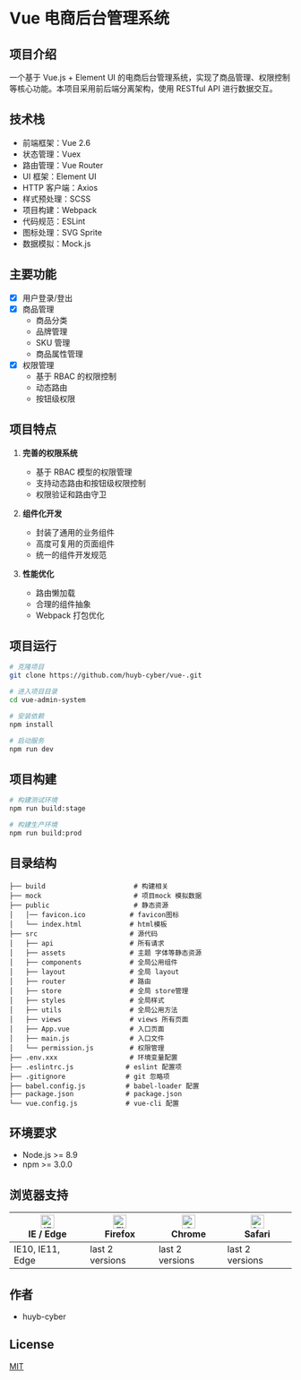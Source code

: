 # Vue 电商后台管理系统

## 项目介绍
一个基于 Vue.js + Element UI 的电商后台管理系统，实现了商品管理、权限控制等核心功能。本项目采用前后端分离架构，使用 RESTful API 进行数据交互。

## 技术栈
- 前端框架：Vue 2.6
- 状态管理：Vuex
- 路由管理：Vue Router
- UI 框架：Element UI
- HTTP 客户端：Axios
- 样式预处理：SCSS
- 项目构建：Webpack
- 代码规范：ESLint
- 图标处理：SVG Sprite
- 数据模拟：Mock.js

## 主要功能
- [x] 用户登录/登出
- [x] 商品管理
  - 商品分类
  - 品牌管理
  - SKU 管理
  - 商品属性管理
- [x] 权限管理
  - 基于 RBAC 的权限控制
  - 动态路由
  - 按钮级权限

## 项目特点
1. **完善的权限系统**
   - 基于 RBAC 模型的权限管理
   - 支持动态路由和按钮级权限控制
   - 权限验证和路由守卫

2. **组件化开发**
   - 封装了通用的业务组件
   - 高度可复用的页面组件
   - 统一的组件开发规范

3. **性能优化**
   - 路由懒加载
   - 合理的组件抽象
   - Webpack 打包优化

## 项目运行

```bash
# 克隆项目
git clone https://github.com/huyb-cyber/vue-.git

# 进入项目目录
cd vue-admin-system

# 安装依赖
npm install

# 启动服务
npm run dev
```

## 项目构建

```bash
# 构建测试环境
npm run build:stage

# 构建生产环境
npm run build:prod
```

## 目录结构
```
├── build                      # 构建相关
├── mock                       # 项目mock 模拟数据
├── public                     # 静态资源
│   │── favicon.ico           # favicon图标
│   └── index.html            # html模板
├── src                       # 源代码
│   ├── api                   # 所有请求
│   ├── assets                # 主题 字体等静态资源
│   ├── components            # 全局公用组件
│   ├── layout                # 全局 layout
│   ├── router                # 路由
│   ├── store                 # 全局 store管理
│   ├── styles                # 全局样式
│   ├── utils                 # 全局公用方法
│   ├── views                 # views 所有页面
│   ├── App.vue               # 入口页面
│   ├── main.js               # 入口文件
│   └── permission.js         # 权限管理
├── .env.xxx                  # 环境变量配置
├── .eslintrc.js             # eslint 配置项
├── .gitignore               # git 忽略项
├── babel.config.js          # babel-loader 配置
├── package.json             # package.json
└── vue.config.js            # vue-cli 配置
```

## 环境要求
- Node.js >= 8.9
- npm >= 3.0.0

## 浏览器支持
| [<img src="https://raw.githubusercontent.com/alrra/browser-logos/master/src/edge/edge_48x48.png" alt="IE / Edge" width="24px" height="24px" />](http://godban.github.io/browsers-support-badges/)</br>IE / Edge | [<img src="https://raw.githubusercontent.com/alrra/browser-logos/master/src/firefox/firefox_48x48.png" alt="Firefox" width="24px" height="24px" />](http://godban.github.io/browsers-support-badges/)</br>Firefox | [<img src="https://raw.githubusercontent.com/alrra/browser-logos/master/src/chrome/chrome_48x48.png" alt="Chrome" width="24px" height="24px" />](http://godban.github.io/browsers-support-badges/)</br>Chrome | [<img src="https://raw.githubusercontent.com/alrra/browser-logos/master/src/safari/safari_48x48.png" alt="Safari" width="24px" height="24px" />](http://godban.github.io/browsers-support-badges/)</br>Safari |
| --------- | --------- | --------- | --------- |
| IE10, IE11, Edge | last 2 versions | last 2 versions | last 2 versions |


## 作者
- huyb-cyber

## License
[MIT](https://github.com/huyb-cyber/vue-/blob/master/LICENSE)